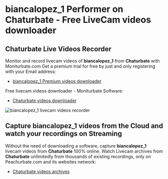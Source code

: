 # biancalopez_1 Performer on Chaturbate - Free LiveCam videos downloader

## Chaturbate Live Videos Recorder

Monitor and record livecam videos of **biancalopez_1** from **Chaturbate** with Moniturbate.com
Get a premium trial for free by just and only registering with your Email address:
* [biancalopez_1 Premium videos downloader](https://moniturbate.com/request-demo-licence-key.html)

Free livecam videos downloader - Moniturbate Software:
* [Chaturbate videos downloader](https://moniturbate.com/moniturbate-download-software.html)

![biancalopez_1 livecam videos recorder](https://peachurnet.com/templates/moniturbate-software.png)


## Capture biancalopez_1 videos from the Cloud and watch your recordings on Streaming

Without the need of downloading a software, capture **biancalopez_1** livecam videos from **Chaturbate** 100% online.
Watch Livecam archives from **Chaturbate** unlimitedly from thousands of existing recordings, only on Peachurbate.com and its websites network:
* [Chaturbate videos archives](https://peachurnet.com/)